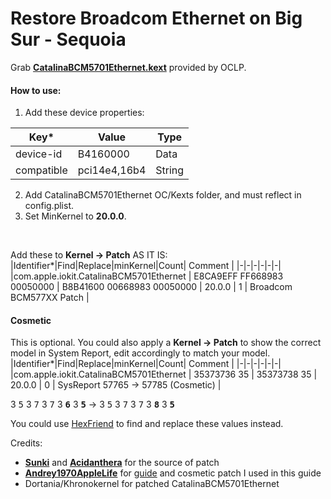 # Restore Broadcom Ethernet on Big Sur - Sequoia
Grab [**CatalinaBCM5701Ethernet.kext**](https://github.com/dortania/OpenCore-Legacy-Patcher/tree/main/payloads/Kexts/Ethernet) provided by OCLP.

#### How to use: 
1. Add these device properties:

|Key* | Value |Type |
|-|-|-|
| device-id | B4160000 | Data |
| compatible | pci14e4,16b4 | String |

2. Add CatalinaBCM5701Ethernet OC/Kexts folder, and must reflect in config.plist.
4. Set MinKernel to **20.0.0**. <br>

<br>

Add these to **Kernel -> Patch** AS IT IS:
|Identifier*|Find|Replace|minKernel|Count| Comment |
|-|-|-|-|-|-|
|com.apple.iokit.CatalinaBCM5701Ethernet | E8CA9EFF FF668983 00050000 | B8B41600 00668983 00050000 | 20.0.0 | 1 | Broadcom BCM577XX Patch |


#### Cosmetic
This is optional. You could also apply a **Kernel -> Patch** to show the correct model in System Report, edit accordingly to match your model.
|Identifier*|Find|Replace|minKernel|Count| Comment |
|-|-|-|-|-|-|
|com.apple.iokit.CatalinaBCM5701Ethernet | 35373736 35 | 35373738 35 | 20.0.0 | 0 | SysReport 57765 -> 57785 (Cosmetic) |

3 <kbd>5</kbd> 3 <kbd>7</kbd> 3 <kbd>7</kbd> 3 <kbd>**6**</kbd> 3 <kbd>**5**</kbd> -> 3 <kbd>5</kbd> 3 <kbd>7</kbd> 3 <kbd>7</kbd> 3 <kbd>**8**</kbd> 3 <kbd>**5**</kbd>

You could use [HexFriend](http://hexfiend.com) to find and replace these values instead.

Credits: 
- **[Sunki](https://www.applelife.ru/threads/patching-applebcm5701ethernet-kext.27866/page-8#post-930901)** and **[Acidanthera](https://github.com/acidanthera/OpenCorePkg/blob/cb591b7671215b31dc4a2bc5b1e9da9c92eaebf4/Docs/Sample.plist#L837)** for the source of patch
- **[Andrey1970AppleLife](https://www.applelife.ru/threads/patching-applebcm5701ethernet-kext.27866/page-9#post-1031837)** for [guide](https://www.applelife.ru/threads/patching-applebcm5701ethernet-kext.27866/page-7#post-869709) and cosmetic patch I used in this guide
- Dortania/Khronokernel for patched CatalinaBCM5701Ethernet

